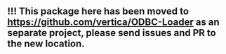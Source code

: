 ## !!! This package here has been moved to https://github.com/vertica/ODBC-Loader as an separate project, please send issues and PR to the new location.